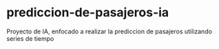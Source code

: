 # prediccion-de-pasajeros-ia
Proyecto de IA, enfocado a realizar la prediccion de pasajeros utilizando series de tiempo
